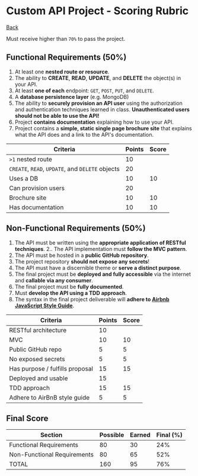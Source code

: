# Custom API Project - Scoring Rubric

[Back](./)

Must receive higher than `70%` to pass the project.


## Functional Requirements (50%)

1. At least one **nested route or resource**.
2. The ability to **CREATE**, **READ**, **UPDATE**, and **DELETE** the object(s) in your API.
3. At least **one of each** endpoint: `GET`, `POST`, `PUT`, and `DELETE`.
4. A **database persistence layer** (e.g. MongoDB)
5. The ability to **securely provision an API user** using the authorization and authentication techniques learned in class. **Unauthenticated users should not be able to use the API!**
6. Project **contains documentation** explaining how to use your API.
7. Project contains a **simple, static single page brochure site** that explains what the API does and a link to the API's documentation.


| Criteria | Points | Score |
| -------- | ------ | ----- |
| `>1` nested route | 10 | |
| `CREATE`, `READ`, `UPDATE`, and `DELETE` objects | 20 | |
| Uses a DB | 10 | 10 |
| Can provision users | 20 | |
| Brochure site | 10 | 10 |
| Has documentation | 10 | 10 |


## Non-Functional Requirements (50%)

1. The API must be written using the **appropriate application of RESTful techniques**.
2.. The API implementation must **follow the MVC pattern**.
3. The API must be hosted in a **public GitHub repository**.
4. The project repository **should not expose any secrets**!
5. The API must have a discernible theme or **serve a distinct purpose**.
6. The final project must be **deployed and fully accessible** via the internet and **callable via any consumer**.
7. The final project must be **fully documented**.
8. Must **develop the API using a TDD approach**.
9. The syntax in the final project deliverable will **adhere to [Airbnb JavaScript Style Guide](https://github.com/airbnb/javascript)**.

| Criteria | Points | Score |
| -------- | ------ | ----- |
| RESTful architecture | 10 | |
| MVC | 10 | 10 |
| Public GitHub repo | 5 | 5 |
| No exposed secrets | 5 | 5 |
| Has purpose / fulfills proposal | 15 | 15 |
| Deployed and usable | 15 | |
| TDD approach | 15 | 15 |
| Adhere to AirBnB style guide| 5 | 5 |

## Final Score

| Section | Possible | Earned | Final (%) |
| ------- | -------- | ------ | --------- |
| Functional Requirements | 80 | 30 | 24% |
| Non-Functional Requirements | 80 | 65 | 52% |
| TOTAL | 160 | 95 | 76% |